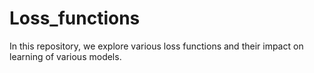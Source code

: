 # Loss_functions
In this repository, we explore various loss functions and their impact on learning of various models.
